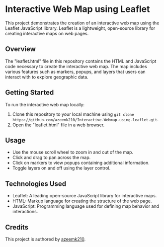 # Interactive Web Map using Leaflet

This project demonstrates the creation of an interactive web map using the Leaflet JavaScript library. Leaflet is a lightweight, open-source library for creating interactive maps on web pages.

## Overview

The "leaflet.html" file in this repository contains the HTML and JavaScript code necessary to create the interactive web map. The map includes various features such as markers, popups, and layers that users can interact with to explore geographic data.

## Getting Started

To run the interactive web map locally:

1. Clone this repository to your local machine using `git clone https://github.com/azeemk210/Interactive-Webmap-using-leaflet.git`.
2. Open the "leaflet.html" file in a web browser.

## Usage

- Use the mouse scroll wheel to zoom in and out of the map.
- Click and drag to pan across the map.
- Click on markers to view popups containing additional information.
- Toggle layers on and off using the layer control.

## Technologies Used

- Leaflet: A leading open-source JavaScript library for interactive maps.
- HTML: Markup language for creating the structure of the web page.
- JavaScript: Programming language used for defining map behavior and interactions.

## Credits

This project is authored by [azeemk210](https://github.com/azeemk210).

